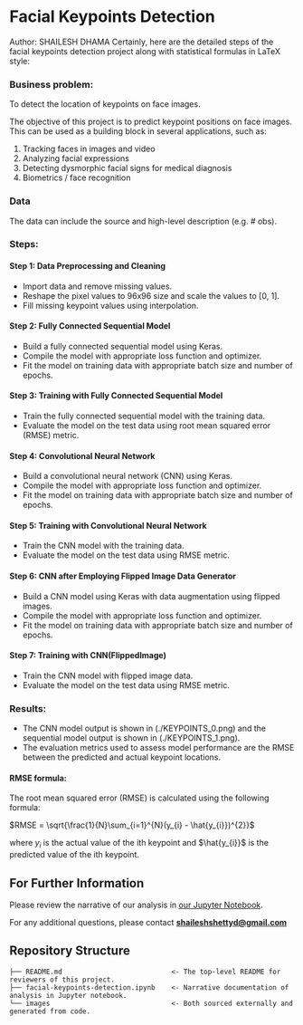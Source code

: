 # Facial Keypoints Detection

Author: SHAILESH DHAMA
Certainly, here are the detailed steps of the facial keypoints detection project along with statistical formulas in LaTeX style:

### Business problem:
To detect the location of keypoints on face images.

The objective of this project is to predict keypoint positions on face images. This can be used as a building block in several applications, such as:

1. Tracking faces in images and video
2. Analyzing facial expressions
3. Detecting dysmorphic facial signs for medical diagnosis
4. Biometrics / face recognition

### Data
The data can include the source and high-level description (e.g. # obs).

### Steps:

#### Step 1: Data Preprocessing and Cleaning
- Import data and remove missing values.
- Reshape the pixel values to 96x96 size and scale the values to [0, 1].
- Fill missing keypoint values using interpolation.

#### Step 2: Fully Connected Sequential Model
- Build a fully connected sequential model using Keras.
- Compile the model with appropriate loss function and optimizer.
- Fit the model on training data with appropriate batch size and number of epochs.

#### Step 3: Training with Fully Connected Sequential Model
- Train the fully connected sequential model with the training data.
- Evaluate the model on the test data using root mean squared error (RMSE) metric.

#### Step 4: Convolutional Neural Network
- Build a convolutional neural network (CNN) using Keras.
- Compile the model with appropriate loss function and optimizer.
- Fit the model on training data with appropriate batch size and number of epochs.

#### Step 5: Training with Convolutional Neural Network
- Train the CNN model with the training data.
- Evaluate the model on the test data using RMSE metric.

#### Step 6: CNN after Employing Flipped Image Data Generator
- Build a CNN model using Keras with data augmentation using flipped images.
- Compile the model with appropriate loss function and optimizer.
- Fit the model on training data with appropriate batch size and number of epochs.

#### Step 7: Training with CNN(FlippedImage)
- Train the CNN model with flipped image data.
- Evaluate the model on the test data using RMSE metric.

### Results:
- The CNN model output is shown in (./KEYPOINTS_0.png) and the sequential model output is shown in (./KEYPOINTS_1.png).
- The evaluation metrics used to assess model performance are the RMSE between the predicted and actual keypoint locations.

#### RMSE formula:
The root mean squared error (RMSE) is calculated using the following formula:

$RMSE = \sqrt{\frac{1}{N}\sum_{i=1}^{N}(y_{i} - \hat{y_{i}})^{2}}$

where $y_{i}$ is the actual value of the ith keypoint and $\hat{y_{i}}$ is the predicted value of the ith keypoint.

## For Further Information

Please review the narrative of our analysis in [our Jupyter Notebook](./facial-keypoints-detection.ipynb).

For any additional questions, please contact **shaileshshettyd@gmail.com**

## Repository Structure

```
├── README.md                           <- The top-level README for reviewers of this project.
├── facial-keypoints-detection.ipynb    <- Narrative documentation of analysis in Jupyter notebook.
└── images                              <- Both sourced externally and generated from code.
```
